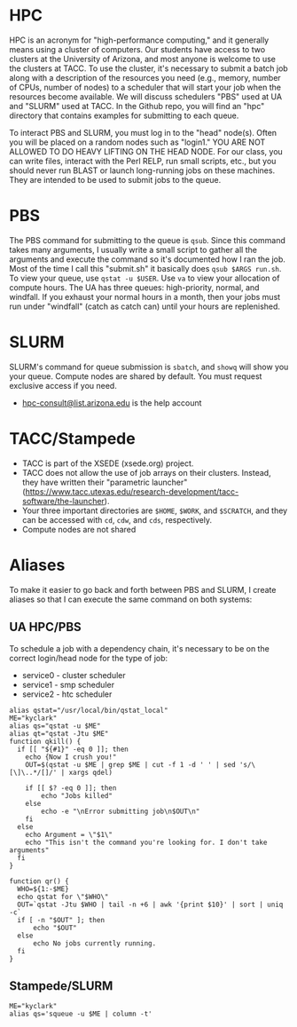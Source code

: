 # HPC

HPC is an acronym for "high-performance computing," and it generally means using a cluster of computers.  Our students have access to two clusters at the University of Arizona, and most anyone is welcome to use the clusters at TACC.  To use the cluster, it's necessary to submit a batch job along with a description of the resources you need (e.g., memory, number of CPUs, number of nodes) to a scheduler that will start your job when the resources become available.  We will discuss schedulers "PBS" used at UA and "SLURM" used at TACC.  In the Github repo, you will find an "hpc" directory that contains examples for submitting to each queue.

To interact PBS and SLURM, you must log in to the "head" node(s).  Often you will be placed on a random nodes such as "login1."  YOU ARE NOT ALLOWED TO DO HEAVY LIFTING ON THE HEAD NODE.  For our class, you can write files, interact with the Perl RELP, run small scripts, etc., but you should never run BLAST or launch long-running jobs on these machines.  They are intended to be used to submit jobs to the queue.

# PBS

The PBS command for submitting to the queue is ```qsub```.  Since this command takes many arguments, I usually write a small script to gather all the arguments and execute the command so it's documented how I ran the job.  Most of the time I call this "submit.sh" it basically does ```qsub $ARGS run.sh```.  To view your queue, use ```qstat -u $USER```.  Use ```va``` to view your allocation of compute hours.  The UA has three queues: high-priority, normal, and windfall.  If you exhaust your normal hours in a month, then your jobs must run under "windfall" (catch as catch can) until your hours are replenished.

# SLURM

SLURM's command for queue submission is ```sbatch```, and ```showq``` will show you your queue.  Compute nodes are shared by default.  You must request exclusive access if you need.  

* hpc-consult@list.arizona.edu is the help account

# TACC/Stampede

* TACC is part of the XSEDE (xsede.org) project.  
* TACC does not allow the use of job arrays on their clusters.  Instead, they have written their "parametric launcher" (https://www.tacc.utexas.edu/research-development/tacc-software/the-launcher).
* Your three important directories are ```$HOME```, ```$WORK```, and ```$SCRATCH```, and they can be accessed with ```cd```, ```cdw```, and ```cds```, respectively.  
* Compute nodes are not shared

# Aliases

To make it easier to go back and forth between PBS and SLURM, I create aliases so that I can execute the same command on both systems:

## UA HPC/PBS

To schedule a job with a dependency chain, it's necessary to be on the correct login/head node for the type of job:

* service0 - cluster scheduler
* service1 - smp scheduler
* service2 - htc scheduler

```
alias qstat="/usr/local/bin/qstat_local"
ME="kyclark"
alias qs="qstat -u $ME"
alias qt="qstat -Jtu $ME"
function qkill() {
  if [[ "${#1}" -eq 0 ]]; then
    echo {Now I crush you!"
    OUT=$(qstat -u $ME | grep $ME | cut -f 1 -d ' ' | sed 's/\[\]\..*/[]/' | xargs qdel)

    if [[ $? -eq 0 ]]; then
        echo "Jobs killed"
    else
        echo -e "\nError submitting job\n$OUT\n"
    fi
  else
    echo Argument = \"$1\"
    echo "This isn't the command you're looking for. I don't take arguments"
  fi
}

function qr() {
  WHO=${1:-$ME}
  echo qstat for \"$WHO\"
  OUT=`qstat -Jtu $WHO | tail -n +6 | awk '{print $10}' | sort | uniq -c`
  if [ -n "$OUT" ]; then
      echo "$OUT"
  else
      echo No jobs currently running.
  fi
}
```

## Stampede/SLURM

```
ME="kyclark"
alias qs='squeue -u $ME | column -t'
```
